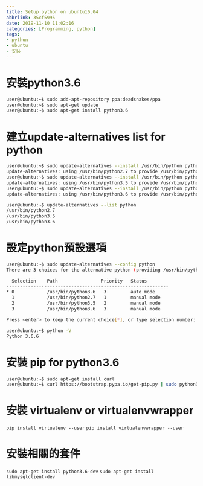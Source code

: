 ```yaml
---
title: Setup python on ubuntu16.04
abbrlink: 35cf5995
date: 2019-11-10 11:02:16
categories: [Programming, python]
tags: 
- python
- ubuntu
- 安裝
---
```

# 安裝python3.6
```sh
user@ubuntu:~$ sudo add-apt-repository ppa:deadsnakes/ppa
user@ubuntu:~$ sudo apt-get update
user@ubuntu:~$ sudo apt-get install python3.6
```

# 建立update-alternatives list for python

```sh
user@ubuntu:~$ sudo update-alternatives --install /usr/bin/python python /usr/bin/python2.7 1
update-alternatives: using /usr/bin/python2.7 to provide /usr/bin/python (python) in auto mode
user@ubuntu:~$ sudo update-alternatives --install /usr/bin/python python /usr/bin/python3.5 2
update-alternatives: using /usr/bin/python3.5 to provide /usr/bin/python (python) in auto mode
user@ubuntu:~$ sudo update-alternatives --install /usr/bin/python python /usr/bin/python3.6 3
update-alternatives: using /usr/bin/python3.6 to provide /usr/bin/python (python) in auto mode

user@ubuntu:~$ update-alternatives --list python
/usr/bin/python2.7
/usr/bin/python3.5
/usr/bin/python3.6
```

# 設定python預設選項
```sh
user@ubuntu:~$ sudo update-alternatives --config python
There are 3 choices for the alternative python (providing /usr/bin/python).

  Selection    Path                Priority   Status
------------------------------------------------------------
* 0            /usr/bin/python3.6   3         auto mode
  1            /usr/bin/python2.7   1         manual mode
  2            /usr/bin/python3.5   2         manual mode
  3            /usr/bin/python3.6   3         manual mode

Press <enter> to keep the current choice[*], or type selection number: 3

user@ubuntu:~$ python -V
Python 3.6.6
```

# 安裝 pip for python3.6
```sh
user@ubuntu:~$ sudo apt-get install curl
user@ubuntu:~$ curl https://bootstrap.pypa.io/get-pip.py | sudo python3.6
```

# 安裝 virtualenv or virtualenvwrapper
`pip install virtualenv --user`
`pip install virtualenvwrapper --user`

# 安裝相關的套件
`sudo apt-get install python3.6-dev`
`sudo apt-get install libmysqlclient-dev`